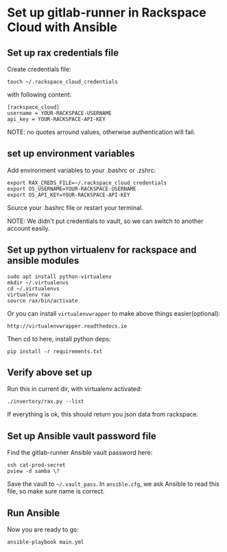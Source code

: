 # Set up gitlab-runner in Rackspace Cloud with Ansible

## Set up rax credentials file

Create credentials file:

    touch ~/.rackspace_cloud_credentials

with following content:

    [rackspace_cloud]
    username = YOUR-RACKSPACE-USERNAME
    api_key = YOUR-RACKSPACE-API-KEY

NOTE: no quotes arround values, otherwise authentication will fail.


## set up environment variables

Add environment variables to your .bashrc or .zshrc:

    export RAX_CREDS_FILE=~/.rackspace_cloud_credentials
    export OS_USERNAME=YOUR-RACKSPACE-USERNAME
    export OS_API_KEY=YOUR-RACKSPACE-API-KEY

Source your .bashrc file or restart your terminal.

NOTE: We didn't put credentials to vault, so we can switch to another account easily.


## Set up python virtualenv for rackspace and ansible modules

    sudo apt install python-virtualenv
    mkdir ~/.virtualenvs
    cd ~/.virtualenvs
    virtualenv rax
    source rax/bin/activate

Or you can install `virtualenvwrapper` to make above things easier(optional):

    http://virtualenvwrapper.readthedocs.io

Then cd to here, install python deps:

    pip install -r requirements.txt

## Verify above set up

Run this in current dir, with virtualenv activated:

    ./invertory/rax.py --list

If everything is ok, this should return you json data from rackspace.


## Set up Ansible vault password file

Find the gitlab-runner Ansible vault password here:

    ssh cat-prod-secret
    pview -d samba \?

Save the vault to `~/.vault_pass`.  In `ansible.cfg`, we ask Ansible to read
this file, so make sure name is correct.

## Run Ansible

Now you are ready to go:

    ansible-playbook main.yml

